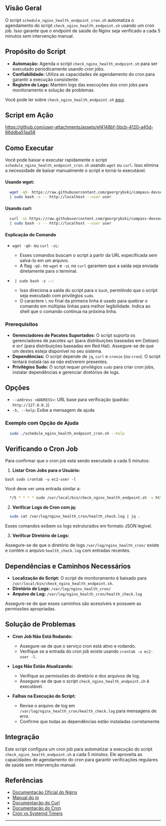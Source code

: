 ## Visão Geral

O script `schedule_nginx_health_endpoint_cron.sh` automatiza o agendamento do script `check_nginx_health_endpoint.sh` usando um cron job. Isso garante que o endpoint de saúde do Nginx seja verificado a cada 5 minutos sem intervenção manual.

## Propósito do Script

- **Automação:** Agenda o script `check_nginx_health_endpoint.sh` para ser executado periodicamente usando cron jobs.
- **Confiabilidade:** Utiliza as capacidades de agendamento do cron para garantir a execução consistente.
- **Registro de Logs:** Mantém logs das execuções dos cron jobs para monitoramento e solução de problemas.

Você pode ler sobre `check_nginx_health_endpoint.sh` [aqui](check_nginx_health_endpoint.pt-BR.md).

## Script em Ação

https://github.com/user-attachments/assets/ef4148bf-5bcb-4120-a45d-66ddba51aa58

## Como Executar

Você pode baixar e executar rapidamente o script `schedule_nginx_health_endpoint_cron.sh` usando `wget` ou `curl`. Isso elimina a necessidade de baixar manualmente o script e torná-lo executável.

#### Usando wget:

```bash
  wget -qO- https://raw.githubusercontent.com/georgrybski/compass-devsecops-scholarship/main/scripts/sprint2/schedule_nginx_health_endpoint_cron.sh \
  | sudo bash -s -- http://localhost --user user
```

#### Usando curl:

```bash
  curl -sL https://raw.githubusercontent.com/georgrybski/compass-devsecops-scholarship/main/scripts/sprint2/schedule_nginx_health_endpoint_cron.sh \
  | sudo bash -s -- http://localhost --user user
```

#### Explicação do Comando

- `wget -qO-` ou `curl -sL`:
  - Esses comandos buscam o script a partir da URL especificada sem salvá-lo em um arquivo.
  - A flag `-qO-` no `wget` e `-sL` no `curl` garantem que a saída seja enviada diretamente para o terminal.

- ` | sudo bash -s --`:
  - Isso direciona a saída do script para o `bash`, permitindo que o script seja executado com privilégios `sudo`.
  - O caractere `\` no final da primeira linha é usado para quebrar o comando em múltiplas linhas para melhor legibilidade. Indica ao shell que o comando continua na próxima linha.

### Prerequisitos

- **Gerenciadores de Pacotes Suportados:** O script suporta os gerenciadores de pacotes `apt` (para distribuições baseadas em Debian) e `dnf` (para distribuições baseadas em Red Hat). Assegure-se de que um destes esteja disponível no seu sistema.
- **Dependências:** O script depende de `jq`, `curl` e `cronie` (ou `cron`). O script tentará instalá-las se não estiverem presentes.
- **Privilégios Sudo:** O script requer privilégios `sudo` para criar cron jobs, instalar dependências e gerenciar diretórios de logs.

## Opções

- `--address <ADDRESS>`: URL base para verificação (padrão: `http://127.0.0.1`)
- `-h, --help`: Exibe a mensagem de ajuda

### Exemplo com Opção de Ajuda

```bash
  sudo ./schedule_nginx_health_endpoint_cron.sh --help
```

## Verificando o Cron Job

Para confirmar que o cron job está sendo executado a cada 5 minutos:

1. **Listar Cron Jobs para o Usuário:**

``bash
    sudo crontab -u ec2-user -l
``

Você deve ver uma entrada similar a:


```bash
  */5 * * * * sudo /usr/local/bin/check_nginx_health_endpoint.sh -v http://localhost >> /var/log/nginx_health_cron/health_check.log 2>&1
```

2. **Verificar Logs do Cron com jq:**

```bash
  sudo cat /var/log/nginx_health_cron/health_check.log | jq .
```

Esses comandos exibem os logs estruturados em formato JSON legível.

3. **Verificar Diretório de Logs:**

Assegure-se de que o diretório de logs `/var/log/nginx_health_cron/` existe e contém o arquivo `health_check.log` com entradas recentes.

## Dependências e Caminhos Necessários

- **Localização do Script:** O script de monitoramento é baixado para `/usr/local/bin/check_nginx_health_endpoint.sh`.
- **Diretório de Logs:** `/var/log/nginx_health_cron/`
- **Arquivo de Log:** `/var/log/nginx_health_cron/health_check.log`

Assegure-se de que esses caminhos são acessíveis e possuem as permissões apropriadas.

## Solução de Problemas

- **Cron Job Não Está Rodando:**
    - Assegure-se de que o serviço cron está ativo e rodando.
    - Verifique se a entrada do cron job existe usando `crontab -u ec2-user -l`.

- **Logs Não Estão Atualizando:**
    - Verifique as permissões do diretório e dos arquivos de log.
    - Assegure-se de que o script `check_nginx_health_endpoint.sh` é executável.

- **Falhas na Execução do Script:**
    - Revise o arquivo de log em `/var/log/nginx_health_cron/health_check.log` para mensagens de erro.
    - Confirme que todas as dependências estão instaladas corretamente.

## Integração

Este script configura um cron job para automatizar a execução do script `check_nginx_health_endpoint.sh` a cada 5 minutos. Ele aproveita as capacidades de agendamento do cron para garantir verificações regulares de saúde sem intervenção manual.

## Referências

- [Documentação Oficial do Nginx](https://nginx.org/en/docs/)
- [Manual do jq](https://stedolan.github.io/jq/manual/)
- [Documentação do Curl](https://curl.se/docs/manpage.html)
- [Documentação do Cron](https://man7.org/linux/man-pages/man5/crontab.5.html)
- [Cron vs Systemd Timers](../general/cron_vs_systemd_timers.pt-BR.md)

---